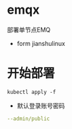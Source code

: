 # emqx
部署单节点EMQ  
* form jianshulinux  
# 开始部署  
```shell  
kubectl apply -f 
```
* 默认登录账号密码  
```yaml  
--admin/public  
```
